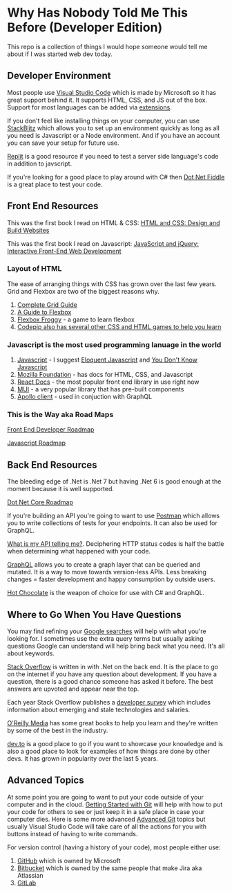 # Why Has Nobody Told Me This Before (Developer Edition)

This repo is a collection of things I would hope someone would tell me about if I was started web dev today.

## Developer Environment

Most people use [Visual Studio Code](https://code.visualstudio.com/) which is made by Microsoft so it has great support behind it. It supports HTML, CSS, and JS out of the box. Support for most languages can be added via [extensions](https://code.visualstudio.com/docs/editor/extension-marketplace#:~:text=VS%20Code%20extensions%20let%20you,APIs%20used%20by%20VS%20Code.).

If you don't feel like installing things on your computer, you can use [StackBlitz](https://stackblitz.com/) which allows you to set up an environment quickly as long as all you need is Javascript or a Node environment. And if you have an account you can save your setup for future use.

[Replit](https://replit.com/languages/csharp) is a good resource if you need to test a server side language's code in addition to javscript.

If you're looking for a good place to play around with C# then [Dot Net Fiddle](https://dotnetfiddle.net/) is a great place to test your code.

## Front End Resources

This was the first book I read on HTML & CSS: [HTML and CSS: Design and Build Websites](https://www.barnesandnoble.com/w/html-and-css-jon-duckett/1111446793?ean=9781118008188)

This was the first book I read on Javascript: [JavaScript and jQuery: Interactive Front-End Web Development](https://www.barnesandnoble.com/w/javascript-and-jquery-jon-duckett/1119294449?ean=9781118531648)

### Layout of HTML

The ease of arranging things with CSS has grown over the last few years. Grid and Flexbox are two of the biggest reasons why.

1. [Complete Grid Guide](https://css-tricks.com/snippets/css/complete-guide-grid/)
1. [A Guide to Flexbox](https://css-tricks.com/snippets/css/a-guide-to-flexbox/)
1. [Flexbox Froggy](https://flexboxfroggy.com/) - a game to learn flexbox
1. [Codepip also has several other CSS and HTML games to help you learn](https://codepip.com/games/)

### Javascript is the most used programming lanuage in the world

1. [Javascript](https://www.javascript.com/resources) - I suggest [Eloquent Javascript](https://eloquentjavascript.net/) and [You Don't Know Javascript](https://github.com/getify/You-Dont-Know-JS)
1. [Mozilla Foundation](https://developer.mozilla.org/en-US/) - has docs for HTML, CSS, and Javascript
1. [React Docs](https://reactjs.org/) - the most popular front end library in use right now
1. [MUI](https://mui.com/material-ui/getting-started/overview/) - a very popular library that has pre-built components
1. [Apollo client](https://www.apollographql.com/docs/react/) - used in conjuction with GraphQL

### This is the Way aka Road Maps

[Front End Developer Roadmap](https://roadmap.sh/frontend/)

[Javascript Roadmap](https://roadmap.sh/javascript/)

## Back End Resources

The bleeding edge of .Net is .Net 7 but having .Net 6 is good enough at the moment because it is well supported.

[Dot Net Core Roadmap](https://roadmap.sh/aspnet-core/)

If you're building an API you're going to want to use [Postman](https://www.postman.com/) which allows you to write collections of tests for your endpoints. It can also be used for GraphQL.

[What is my API telling me?](https://developer.mozilla.org/en-US/docs/Web/HTTP/Status). Deciphering HTTP status codes is half the battle when determining what happened with your code.

[GraphQL](https://graphql.org/) allows you to create a graph layer that can be queried and mutated. It is a way to move towards version-less APIs. Less breaking changes = faster development and happy consumption by outside users.

[Hot Chocolate](https://chillicream.com/docs/hotchocolate) is the weapon of choice for use with C# and GraphQL.

## Where to Go When You Have Questions

You may find refining your [Google searches](https://support.google.com/websearch/answer/2466433?hl=en) will help with what you're looking for. I sometimes use the extra query terms but usually asking questions Google can understand will help bring back what you need. It's all about keywords. 

[Stack Overflow](https://stackoverflow.com/) is written in with .Net on the back end. It is the place to go on the internet if you have any question about development. If you have a question, there is a good chance someone has asked it before. The best answers are upvoted and appear near the top.

Each year Stack Overflow publishes a [developer survey](https://survey.stackoverflow.co/2022/) which includes information about emerging and stale technologies and salaries.

[O'Reilly Media](https://www.oreilly.com/search/?q=books&type=article&type=book&type=journal) has some great books to help you learn and they're written by some of the best in the industry.

[dev.to](https://dev.to/) is a good place to go if you want to showcase your knowledge and is also a good place to look for examples of how things are done by other devs. It has grown in popularity over the last 5 years.

## Advanced Topics

At some point you are going to want to put your code outside of your computer and in the cloud. [Getting Started with Git](https://docs.github.com/en/get-started/quickstart/git-and-github-learning-resources) will help with how to put your code for others to see or just keep it in a safe place in case your computer dies. Here is some more advanced [Advanced Git](https://git-scm.com/) topics but usually Visual Studio Code will take care of all the actions for you with buttons instead of having to write commands.

For version control (having a history of your code), most people either use:
1. [GitHub](https://github.com/) which is owned by Microsoft 
1. [Bitbucket](https://bitbucket.org/product) which is owned by the same people that make Jira aka Atlassian
1. [GitLab](https://about.gitlab.com/)